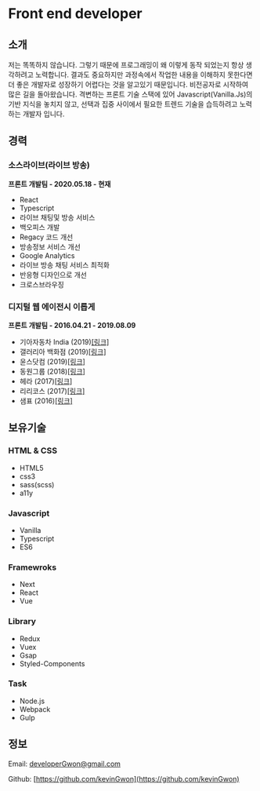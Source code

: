 # Front end developer

## 소개

저는 똑똑하지 않습니다. 그렇기 때문에 프로그래밍이 왜 이렇게 동작 되었는지 항상 생각하려고 노력합니다. 결과도 중요하지만 과정속에서 작업한 내용을 이해하지 못한다면 더 좋은 개발자로 성장하기 어렵다는 것을 알고있기 때문입니다. 비전공자로 시작하여 많은 길을 돌아왔습니다. 격변하는 프론트 기술 스택에 있어 Javascript\(Vanilla.Js\)의 기반 지식을 놓치지 않고, 선택과 집중 사이에서 필요한 트렌드 기술을 습득하려고 노력하는 개발자 입니다.

## 경력

### 소스라이브\(라이브 방송\)

**프론트 개발팀 - 2020.05.18 - 현재**

* React
* Typescript
* 라이브 채팅및 방송 서비스
* 백오피스 개발
* Regacy 코드 개선
* 방송정보 서비스 개선
* Google Analytics
* 라이브 방송 채팅 서비스 최적화
* 반응형 디자인으로 개선
* 크로스브라우징

### 디지털 웹 에이전시 이롭게

**프론트 개발팀 - 2016.04.21 - 2019.08.09**

* 기아자동차 India \(2019\)[\[링크\]](https://www.kia.com/in/home.html)
* 갤러리아 백화점 \(2019\)[\[링크\]](https://dept.galleria.co.kr/)
* 윤스닷컴 \(2019\)[\[링크\]](https://www.yoons.com/)
* 동원그룹 \(2018\)[\[링크\]](https://www.dongwon.com/)
* 헤라 \(2017\)[\[링크\]](https://www.hera.com/kr/ko/index.html)
* 리리코스 \(2017\)[\[링크\]](https://www.lirikos.com/kr/ko/)
* 샘표 \(2016\)[\[링크\]](https://www.sempio.com/)

## 보유기술

### HTML & CSS

* HTML5
* css3
* sass\(scss\)
* a11y

### Javascript

* Vanilla
* Typescript
* ES6

### Framewroks

* Next
* React
* Vue

### Library

* Redux
* Vuex
* Gsap
* Styled-Components

### Task

* Node.js
* Webpack
* Gulp

## 정보

Email: [developerGwon@gmail.com](mailto:developerGwon@gmail.com)

Github: [https://github.com/kevinGwon](https://github.com/kevinGwon)

